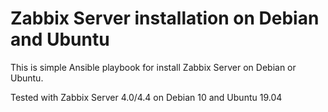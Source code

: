 # Zabbix Server installation on Debian and Ubuntu

This is simple Ansible playbook for install Zabbix Server on Debian or Ubuntu.

Tested with Zabbix Server 4.0/4.4 on Debian 10 and Ubuntu 19.04 
